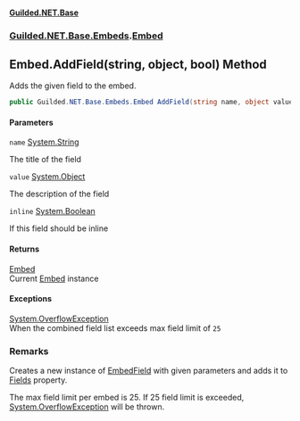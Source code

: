 
#### [Guilded.NET.Base](Guilded_NET_Base 'Guilded.NET.Base')
### [Guilded.NET.Base.Embeds](Guilded_NET_Base#Guilded_NET_Base_Embeds 'Guilded.NET.Base.Embeds').[Embed](Embed 'Guilded.NET.Base.Embeds.Embed')
## Embed.AddField(string, object, bool) Method

Adds the given field to the embed.
```csharp
public Guilded.NET.Base.Embeds.Embed AddField(string name, object value, bool inline=false);
```

#### Parameters

<a name='Guilded_NET_Base_Embeds_Embed_AddField(string_object_bool)_name'></a>
`name` [System.String](https://docs.microsoft.com/en-us/dotnet/api/System.String 'System.String')

The title of the field

<a name='Guilded_NET_Base_Embeds_Embed_AddField(string_object_bool)_value'></a>
`value` [System.Object](https://docs.microsoft.com/en-us/dotnet/api/System.Object 'System.Object')

The description of the field

<a name='Guilded_NET_Base_Embeds_Embed_AddField(string_object_bool)_inline'></a>
`inline` [System.Boolean](https://docs.microsoft.com/en-us/dotnet/api/System.Boolean 'System.Boolean')

If this field should be inline


#### Returns
[Embed](Embed 'Guilded.NET.Base.Embeds.Embed')  
Current [Embed](Embed 'Guilded.NET.Base.Embeds.Embed') instance


#### Exceptions

[System.OverflowException](https://docs.microsoft.com/en-us/dotnet/api/System.OverflowException 'System.OverflowException')  
When the combined field list exceeds max field limit of `25`

### Remarks
  
Creates a new instance of [EmbedField](EmbedField 'Guilded.NET.Base.Embeds.EmbedField') with given parameters and adds it to [Fields](Embed_Fields 'Guilded.NET.Base.Embeds.Embed.Fields') property.  
  
The max field limit per embed is 25. If 25 field limit is exceeded, [System.OverflowException](https://docs.microsoft.com/en-us/dotnet/api/System.OverflowException 'System.OverflowException') will be thrown.